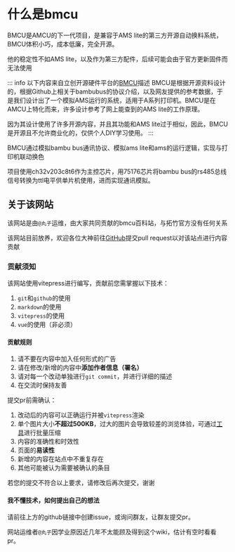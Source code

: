 # 什么是bmcu

BMCU是AMCU的下一代项目，是兼容于AMS lite的第三方开源自动换料系统，BMCU体积小巧，成本低廉，完全开源。

他的稳定性不如AMS lite，以及作为第三方配件，后续可能会由于官方更新固件而无法使用

::: info 以下内容来自立创开源硬件平台的[BMCU](https://oshwhub.com/bamboo-shoot-xmcu-pcb-team/bmcu)描述
BMCU是根据开源资料设计的，根据Github上相关于bambubus的协议介绍，以及网友提供的参考数据，于是我们设计出了一个模拟AMS运行的系统，适用于A系列打印机。BMCU是在AMCU上特化而来，许多设计参考了网上能查到的AMS lite的工作原理。

因为其设计使用了许多开源内容，并且其功能和AMS lite过于相似，因此，BMCU是开源且不允许商业化的，仅供个人DIY学习使用。
:::

BMCU通过模拟bambu bus通讯协议、模拟ams lite和ams的运行逻辑，实现与打印机联动换色

项目使用ch32v203c8t6作为主控芯片，用75176芯片将bambu bus的rs485总线信号转换为ttl电平供单片机使用，进而实现通讯模拟。

## 关于该网站

该网站是由`@丸子`运维，由大家共同贡献的bmcu百科站，与拓竹官方没有任何关系

<!-- 如果该网站对您有所帮助，欢迎前往赞助页面向我[打赏](/doc/other/donate)，您的支持将使该网站得以获得更好的资源，为您提供更好的体验！ -->

该网站目前放养，欢迎各位大神前往[GitHub](https://github.com/xwzkj/bmcu-wiki)提交pull request以对该站点进行内容贡献

### 贡献须知

该网站使用vitepress进行编写，贡献前您需掌握以下技术：

1. `git`和`github`的使用
2. `markdown`的使用
3. `vitepress`的使用
4. `vue`的使用（非必须）

#### 贡献规则

1. 请不要在内容中加入任何形式的广告
2. 请在修改/新增的内容中**添加作者信息（署名）**
3. 请对每一个改动单独进行`git commit`，并进行详细的描述
4. 在交流时保持友善

提交pr前需确认：

1. 改动后的内容可以正确运行并被`vitepress`渲染
2. 单个图片大小**不超过500KB**，过大的图片会导致较差的浏览体验，可通过[工具](https://github.com/meowtec/Imagine)进行批量压缩
3. 内容的准确性和时效性
4. 页面的**易读性**
5. 新增的内容在站点中不重复存在
6. 其他可能被认为需要被确认的条目

若您的提交不符合以上要求，请修改后再次提交，谢谢

#### 我不懂技术，如何提出自己的想法

请前往上方的github链接中创建issue，或询问群友，让群友提交pr。

网站运维者`@丸子`因学业原因近几年不太能顾及得到这个wiki，估计有空时看看pr。
